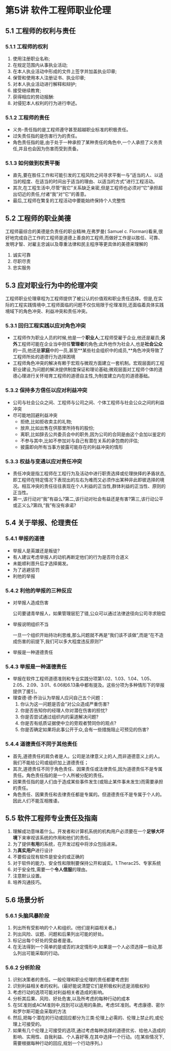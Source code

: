 # 第5讲 软件工程师职业伦理

## 5.1 工程师的权利与责任

### 5.1.1 工程师的权利

1. 使用注册职业名称;
2. 在规定范围内从事执业活动;
3. 在本人执业活动中形成的文件上签字并加盖执业印章;
4. 保管和使用本人注册证书、执业印章;
5. 对本人执业活动进行解释和辩护;
6. 接受继续教育;
7. 获得相应的劳动报酬:
8. 对侵犯本人权利的行为进行申述。

### 5.1.2 工程师的责任

- 义务\-责任指的是工程师遵守甚至超越职业标准的积极责任。
- 过失责任指的是伤害行为的责任。
- 角色责任指的是,由于处于一种承担了某种责任的角色中,一个人承担了义务责任,并且也会因为伤害而受到责备。

### 5.1.3 如何做到权责平衡

- 直先,要在胜任工作和可能引发的工程风险之间寻求平衡一与“适当的人、以适当的程度、在适当的时间出于适当的理由、以适当的方式”进行工程活动。
- 其次,在工程生活中,尽管“我它”关系缺乏亲密,但是工程师也必须对“它”承担超出切近的责任,付诸“我”对“它”的善意。
- 最后,工程师在繁复的工程活动中要能始终保持个人完整性

## 5.2 工程师的职业美德

工程师最综合的美德是负责任的职业精神,在弗罗曼( Samuel c. Florman)看来,很好地完成自己工作的工程师是道德上善良的工程师,而做好工作是以胜任、可靠、发明才智、对雇主忠诚以及尊重法律和民主程序等更具体的美德来理解的

1. 诚实可靠
2. 尽职尽责
3. 忠实服务

## 5.3 应对职业行为中的伦理冲突

工程师职业伦理章程为工程师提供了被公认的价值观和职业责任选择。但是,在实际的工程实践情境中,工程师面临的问题不仅仅局限于伦理准则,还面临着具体实践境域下的角色冲突、利益冲突和责任冲突。

### 5.3.1 回归工程实践以应对角色冲突

- 工程师作为职业人员的时候,他是一个**职业人**;工程师受雇于企业,他还是雇员;**另外**工程师可能在企业当中担任**管理者**的角色;此外他作为社会人,也是**社会公众**的一员,他还是**家庭**中的一员,甚至**某些社会组织中的成员,**角色冲突导致了工程师所处的道德行为选择困境
- 工程师角色冲突的解决有赖于宏观与微观方面建立一套机制。宏观层面的工程职业建设,为问题的解决提供制度保证和理论基础;微观层面对工程师个体的道德心理进行关怀培育工程师的道德自主性,为制度建立内在的道德基础。

### 5.3.2 保持多方信任以应对利益冲突

- 公司与社会公众之间、工程师与公司之间、个体工程师与社会公众之间的利益冲突
- 尽可能地回避利益冲突
  - 拒绝,比如拒收卖主的礼物;
  - 放弃,比如出售在供那里所持有的股份;
  - 离职,比如辞去公共委员会中的职务,因为公司的合同是由这个会加以鉴定的
  - 不参与其中,比如不参加对与自己有潜在关系的承包商的评估;
  - 披露即向所有当事方披露可能存在的利益冲突的情形

### 5.3.3 权益与变通以应对责任冲突

- 责任冲突是指工程师在工程行为及活动中进行职责选择或伦理抉择的矛盾状态,即工程师在特定情况下表现出的左右为难而又必须作出某种非此即彼选择的境况。相互冲突的责任往往表现在个人利益的正当性,群体利益的正当性、原则的正当性。
- 第一,该行动对“我”有益么?第二,该行动对社会有益还是有害?第三,该行动公平或正义么?第四,“我”有没有承诺?

## 5.4 关于举报、伦理责任

### 5.4.1 举报的道德

- 举报人是英雄还是叛徒?
- 有人建议考虑举报人的动机再断定他们的行为是否符合道义
- 未能顺利晋升后才选择揭发。
- 为了逃避惩罚
- 利他的举报

### 5.4.2 利他的举报的三种反应

- 对举报人造成伤害

  公司要谴青举报人，如果管理层犯了错,公众可以通过法律途径向公司寻求赔偿

- 举报说明组织不当

  一旦一个组织开始持功利思维,那么问题就不再是“我们该不该做”,而是“在不造成伤害的前提下,我们可以多大程度违反原则?”

- 举报是一种道德责任

### 5.4.3 举报是一种道德责任

- 举报在软件工程师道德准则和专业实践分项第1.02、1.03、1.04、1.05、2.05、2.09、3.01、6.06和6.13条中都有提及。这些分项为多种情形下的举报提供了援引。
- 理查德·德·乔治认为举报人应问自己五个问题：
  1. 你认为这一问题是否会“对公众造成严重伤害?
  2. 你是否告知你的经理人你对潜在伤害的担忧?
  3. 你是否尝试通过组织内的渠道解决问题?
  4. 你是否有纸质证据使中立的旁观者赞同你的观点?
  5. 你是否确定如果将此事公开于众,会有一些措施阻止可预见的伤害?

### 5.4.4 道德责任不同于其他责任

- 首先,道德责任的肩负者是人。公司是法律意义上的人,而非道德意义上的人。我们不能给公司或组织加上道德责任；
- 其次,道德责任不同于角色责任、因果责任或法律责任,因为道德责任不是专属责任。角色责任指的是一个人所被分配的责任。
- 因果责任指的是人们由于造成某些事件发生(或阻止某件事未发生)而需要承担的责任。
- 角色责任、因果责任和去律责任都是专属的。但道德责任不是专属于个人的。因此人们不能互相推诿。

## 5.5 软件工程师专业责任及指南

1. 理解成功意味着什么。开发者和计算机系统的机构用户必须要在一个**足够大环境**下来审视该系统的作用和他们的责任。
2. 为了提供**有用**的系统，在开发过程中将涉众包括进来。
3. 为**真实用户**进行设计
4. 不要假设现有软件是安全的或正确的
5. 对于软件的能力、安全性和限制要保持公开和诚实。1.Therac25、专家系统
6. 对于安全性,需要一个**令人信服**的理由。
7. 注意默认设置。
8. 培养沟通技巧。

## 5.6 场景分析

### 5.6.1  头脑风暴阶段

1. 列出所有受影响的个人和组织。(他们是利益相关者。)
2. 列出风险、议题、问题和后果列出可能的好处。
3. 标记出每个好处的受益者是谁。
4. 在无法得到一个简单的是或否的决定情形中,如果是一个人必须选择一些动,那么列出可能采取的行动。

### 5.6.2 分析阶段

1. 识别决策者的责任。一般伦理和职业伦理的责任都要考虑到
2. 识别利益相关者的权利。(最好能说清楚它们是积极权利还是消极权利)
3. 考虑行动的选项可能对利益相关者造成的影响。
4. 分析其后果、风险、好处危害,以及所考虑的每种行动的成本
5. 在SE准则或ACM准则中,找到可以适用的条款。考虑SE准则。考虑康德、密尔和罗尔斯可能会采取的方法
6. 然后,把每个潜在的行动或回应都分为三类:伦理上必需的、伦理上禁止的,或伦理上可接受的。
7. 如果有几个伦理上可接受的选项,通过考虑每种选择的道德优劣、给他人造成的影响、实用性、自我利益、个人喜好等,在其中选择一个行动。(在某些情况下,需要根据每种行动的回应,规划一个行动序列。)

